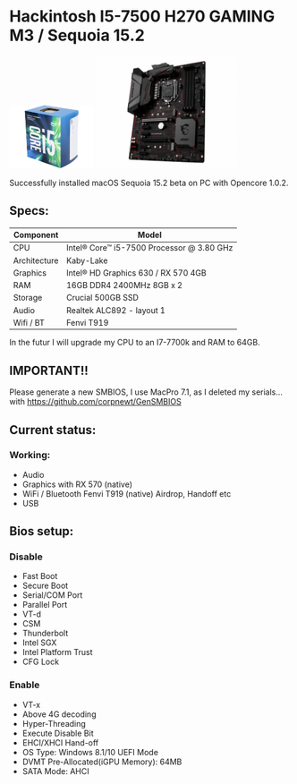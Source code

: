 # Hackintosh I5-7500 H270 GAMING M3 / Sequoia 15.2

<img src="https://github.com/Marcoun57/Hackintosh-I5-7500-H270-Sequoia-15.2/blob/main/i5-7500.png" width=30% height=30%>

<img src="https://github.com/Marcoun57/Hackintosh-I5-7500-H270-Sequoia-15.2/blob/main/h270-gaming-m3.png" width=50% height=50%>

Successfully installed macOS Sequoia 15.2 beta on PC with Opencore 1.0.2.

## Specs:

| Component  | Model |
| ------------- | ------------- |
| CPU  | Intel® Core™ i5-7500 Processor @ 3.80 GHz  |
| Architecture  | Kaby-Lake  |
| Graphics  | Intel® HD Graphics 630 / RX 570 4GB  |
| RAM  | 16GB DDR4 2400MHz 8GB x 2  |
| Storage  | Crucial 500GB SSD  |
| Audio  | Realtek ALC892 - layout 1  |
| Wifi / BT  | Fenvi T919  |

In the futur I will upgrade my CPU to an I7-7700k and RAM to 64GB.


## IMPORTANT!!

Please generate a new SMBIOS, I use MacPro 7.1, as I deleted my serials... with https://github.com/corpnewt/GenSMBIOS

## Current status:

### Working:

- Audio
- Graphics with RX 570 (native)
- WiFi / Bluetooth Fenvi T919 (native) Airdrop, Handoff etc
- USB

## Bios setup:

### Disable

- Fast Boot
- Secure Boot
- Serial/COM Port
- Parallel Port
- VT-d
- CSM
- Thunderbolt
- Intel SGX
- Intel Platform Trust
- CFG Lock

### Enable

- VT-x
- Above 4G decoding
- Hyper-Threading
- Execute Disable Bit
- EHCI/XHCI Hand-off
- OS Type: Windows 8.1/10 UEFI Mode
- DVMT Pre-Allocated(iGPU Memory): 64MB
- SATA Mode: AHCI



